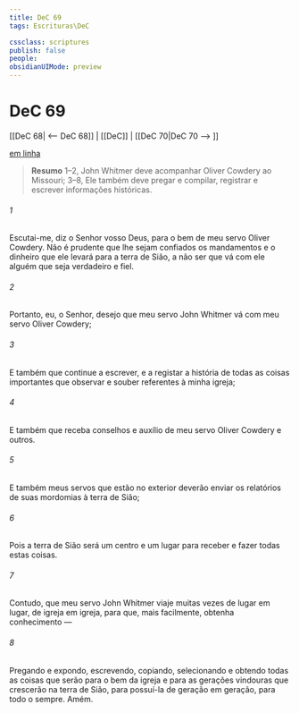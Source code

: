 ```yaml
---
title: DeC 69
tags: Escrituras\DeC

cssclass: scriptures
publish: false
people:
obsidianUIMode: preview
---
```


# DeC 69
[[DeC 68| <-- DeC 68]] | [[DeC]] | [[DeC 70|DeC 70 --> ]]

[em linha](https://churchofjesuschrist.org/study/scriptures/dc-testament/dc/69?lang=por)

> __Resumo__
1–2, John Whitmer deve acompanhar Oliver Cowdery ao Missouri; 3–8, Ele também deve pregar e compilar, registrar e escrever informações históricas.

###### 1 
Escutai-me, diz o Senhor vosso Deus, para o bem de meu servo Oliver Cowdery. Não é prudente que lhe sejam confiados os mandamentos e o dinheiro que ele levará para a terra de Sião, a não ser que vá com ele alguém que seja verdadeiro e fiel.

###### 2 
Portanto, eu, o Senhor, desejo que meu servo John Whitmer vá com meu servo Oliver Cowdery;

###### 3 
E também que continue a escrever, e a registar a história de todas as coisas importantes que observar e souber referentes à minha igreja;

###### 4 
E também que receba conselhos e auxílio de meu servo Oliver Cowdery e outros.

###### 5 
E também meus servos que estão no exterior deverão enviar os relatórios de suas mordomias à terra de Sião;

###### 6 
Pois a terra de Sião será um centro e um lugar para receber e fazer todas estas coisas.

###### 7 
Contudo, que meu servo John Whitmer viaje muitas vezes de lugar em lugar, de igreja em igreja, para que, mais facilmente, obtenha conhecimento —

###### 8 
Pregando e expondo, escrevendo, copiando, selecionando e obtendo todas as coisas que serão para o bem da igreja e para as gerações vindouras que crescerão na terra de Sião, para possuí-la de geração em geração, para todo o sempre. Amém.

